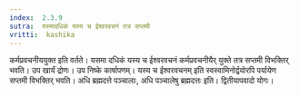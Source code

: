 ```yaml
---
index:  2.3.9
sutra:  यस्मादधिकं यस्य च ईश्वरवचनं तत्र सप्तमी
vritti:  kashika 
---
```


कर्मप्रवचनीययुक्त इति वर्तते। यसमा दधिकं यस्य च ईश्वरवचनं कर्मप्रवचनीयैर् युक्ते तत्र सप्तमी विभक्तिर् भवति। उप खार्यं द्रोणः। उप निष्के कार्षापणम्। यस्य च ईश्वरवचनम् इति स्वस्वामिनोर्द्वयोरपि पर्यायेण सप्तमी विभक्तिर् भवति। अधि ब्रह्मदत्ते पञ्चालाः, अधि पञ्चालेषु ब्रह्मदत्तः इति। द्वितीयापवादो योगः।

